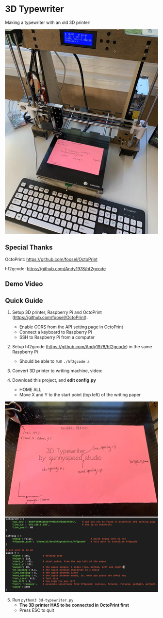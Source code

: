 # 3D Typewriter
Making a typewriter with an old 3D printer!

![the typewriter](/images/typewriter.jpg)

## Special Thanks
OctoPrint: https://github.com/foosel/OctoPrint

hf2gcode: https://github.com/Andy1978/hf2gcode

## Demo Video

## Quick Guide
1. Setup 3D printer, Raspberry Pi and OctoPrint (https://github.com/foosel/OctoPrint). 
    * Enable CORS from the API setting page in OctoPrint
    * Connect a keyboard to Raspberry Pi
    * SSH to Raspberry Pi from a computer

2. Setup hf2gcode (https://github.com/Andy1978/hf2gcode) in the same Raspberry Pi
    * Should be able to run `./hf2gcode a`
  
3. Convert 3D printer to writing machine, video:

4. Download this project, and **edit config.py**
    * HOME ALL
    * Move X and Y to the start point (top left) of the writing paper
    
![Demo paper](/images/demo_paper.jpg)
![Screenshot of the config.py](/images/screenshot_config.png)

5. Run `python3 3d-typewriter.py`
    * **The 3D printer HAS to be connected in OctoPrint first**
    * Press ESC to quit
